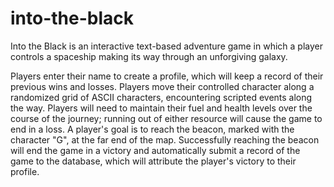 # into-the-black

Into the Black is an interactive text-based adventure game in which a player controls a spaceship making its way through an unforgiving galaxy.

Players enter their name to create a profile, which will keep a record of their previous wins and losses.  Players move their controlled character along a randomized grid of ASCII characters, encountering scripted events along the way.  Players will need to maintain their fuel and health levels over the course of the journey; running out of either resource will cause the game to end in a loss.  A player's goal is to reach the beacon, marked with the character "G", at the far end of the map.  Successfully reaching the beacon will end the game in a victory and automatically submit a record of the game to the database, which will attribute the player's victory to their profile.